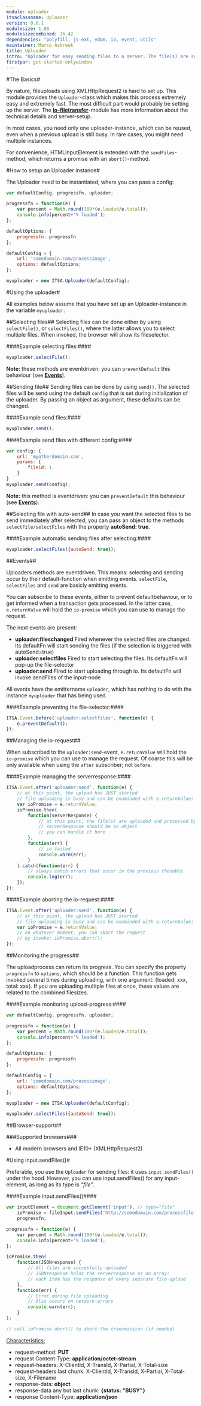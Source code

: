 ```yaml
---
module: uploader
itsaclassname: Uploader
version: 0.0.1
modulesize: 1.88
modulesizecombined: 16.42
dependencies: "polyfill, js-ext, vdom, io, event, utils"
maintainer: Marco Asbreuk
title: Uploader
intro: "Uploader for easy sending files to a server. The file(s) are send in chuncks (parallel). Combined with SPDY, or HTTP2, you get ultrafast file-uploads."
firstpar: get-started-onlywindow
---
```




#The Basics#

By nature, fileuploads using XMLHttpRequest2 is hard to set up. This module provides the `Uploader`-class which makes this process extremely easy and extremely fast. The most difficult part would probably be setting up the server. The **[io-filetransfer](../io/index.html#io-filetransfer)**-module has more information about the technical details and server-setup.

In most cases, you need only one uploader-instance, which can be reused, even when a previous upload is still busy. In rare cases, you might need multiple instances.

For convenience, HTMLInputElement is extended with the `sendFiles`-method, which returns a promise with an `abort()`-method.


#How to setup an Uploader instance#

The Uploader need to be instantiated, where you can pass a config:

```js
var defaultConfig, progressfn, uploader;

progressfn = function(e) {
    var percent = Math.round(100*(e.loaded/e.total));
    console.info(percent+'% loaded');
};

defaultOptions: {
    progressfn: progressfn
};

defaultConfig = {
    url: 'somedomain.com/processimage',
    options: defaultOptions;
};

myuploader = new ITSA.Uploader(defaultConfig);
```


#Using the uploader#

All examples below assume that you have set up an Uploader-instance in the variable `myuploader`.


##Selecting files##
Selecting files can be done either by using `selectFile()`, or `selectFiles()`, where the latter allows you to select multiple files. When invoked, the browser will show its fileselector.

####Example selecting files:####
```js
myuploader.selectFile();
```

**Note:** these methods are eventdriven: you can `preventDefault` this behaviour (see **[Events](#events)**).

##Sending file##
Sending files can be done by using `send()`. The selected files will be send using the default `config` that is set during initialization of the uploader. By passing an object as argument, these defaults can be changed.

####Example send files:####
```js
myuploader.send();
```

####Example send files with different config:####
```js
var config: {
    url: 'myotherdomain.com',
    params: {
        fileid: 1
    }
}
myuploader.send(config);
```

**Note:** this method is eventdriven: you can `preventDefault` this behaviour (see **[Events](#events)**).


##Selecting file with auto-send##
In case you want the selected files to be send immediately after selected, you can pass an object to the methods `selectFile/selectFiles` with the property **autoSend: true**.

####Example automatic sending files after selecting:####
```js
myuploader.selectFiles({autoSend: true});
```

##Events##

Uploaders methods are eventdriven. This means: selecting and sending occur by their default-function when emitting events. `selectFile`, `selectFiles` and `send` are basicly emitting events.

You can subscribe to these events, either to prevent defaultbehaviour, or to get informed when a transaction gets processed. In the latter case, `e.returnValue` will hold the `io-promise` which you can use to manage the request.

The next events are present:

* **uploader:fileschanged** Fired whenever the selected files are changed. Its defaultFn will start sending the files (if the selection is triggered with autoSend=true)
* **uploader:selectfiles** Fired to start selecting the files. Its defaultFn will pop-up the file-selector
* **uploader:send** Fired to start uploading through io. Its defaultFn will invoke sendFiles of the input-node

All events have the emittername `uploader`, which has nothing to do with the instance `myuploader` that has being used.

####Example preventing the file-selector:####
```js
ITSA.Event.before('uploader:selectfiles', function(e) {
    e.preventDefault();
});
```

##Managing the io-request##

When subscribed to the `uploader:send`-event, `e.returnValue` will hold the `io-promise` which you can use to manage the request. Of coarse this will be only available when using the `after` subscriber; not `before`.

####Example managing the serverresponse:####
```js
ITSA.Event.after('uploader:send', function(e) {
    // at this point, the upload has JUST started
    // file-uploading is busy and can be examinded with e.returnValue:
    var ioPromise = e.returnValue;
    ioPromise.then(
        function(serverResponse) {
            // at this point, the file(s) are uploaded and processed by the server
            // serverResponse should be an object
            // you can handle it here
        },
        function(err) {
            // io failed
            console.warn(err);
        }
    ).catch(function(err) {
        // always catch errors that occur in the previous thenable
        console.log(err);
    });
});
```

####Example aborting the io-request:####
```js
ITSA.Event.after('uploader:send', function(e) {
    // at this point, the upload has JUST started
    // file-uploading is busy and can be examinded with e.returnValue:
    var ioPromise = e.returnValue;
    // on whatever moment, you can abort the request
    // by invoke: ioPromise.abort();
});
```

##Monitoring the progress##

The uploadprocess can return its progress. You can specify the property `progressfn` to `options`, which should be a function. This function gets invoked several times during uploading, with one argument: {loaded: xxx, total: xxx}. If you are uploading multiple files at once, these values are related to the combined filesizes.

####Example monitoring upload-progress:####
```js
var defaultConfig, progressfn, uploader;

progressfn = function(e) {
    var percent = Math.round(100*(e.loaded/e.total));
    console.info(percent+'% loaded');
};

defaultOptions: {
    progressfn: progressfn
};

defaultConfig = {
    url: 'somedomain.com/processimage',
    options: defaultOptions;
};

myuploader = new ITSA.Uploader(defaultConfig);

myuploader.selectFiles({autoSend: true});
```


##Browser-support##

###Supported browsers###
* All modern browsers and IE10+ (XMLHttpRequest2)



#Using input.sendFiles()#

Preferable, you use the `Uploader` for sending files: it uses `input.sendFiles()` under the hood. However, you can use input.sendFiles() for any input-element, as long as its type is *"file"*.


####Example input.sendFiles()####
```js
var inputElement = document.getElement('input'), // type="file"
    ioPromise = fileInput.sendFiles('http://somedomain.com/processfile', {id: 'myfile'}, {progressfn: progressfn),
    progressfn;

progressfn = function(e) {
    var percent = Math.round(100*(e.loaded/e.total));
    console.info(percent+'% loaded');
};

ioPromise.then(
    function(JSONresponse) {
        // All files are succesfully uploaded
        // JSONresponse holds the serverresponse as an Array:
        // each item has the response of every separate file-upload
    },
    function(err) {
        // Error during file uploading
        // Also occurs on network-errors
        console.warn(err);
    }
);

// call ioPromise.abort() to abort the transmission (if needed)
```
<u>Characteristics:</u>
* request-method: **PUT**
* request Content-Type: **application/octet-stream**
* request-headers: X-ClientId, X-TransId, X-Partial, X-Total-size
* request-headers last chunk: X-ClientId, X-TransId, X-Partial, X-Total-size, X-Filename
* response-data: **object**
* response-data any but last chunk: **{status: "BUSY"}**
* response Content-Type: **application/json**